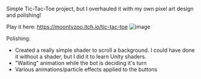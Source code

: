 Simple Tic-Tac-Toe project, but I overhauled it with my own pixel art design and polishing!

Play it here: https://moontyzoo.itch.io/tic-tac-toe
![image](https://github.com/user-attachments/assets/21e4f599-4a45-44ce-aae8-8979f1ebda35)

Polishing:
  - Created a really simple shader to scroll a background. I could have done it without a shader, but I did it to learn Unity shaders.
  - "Waiting" animation while the bot is deciding it's turn
  - Various animations/particle effects applied to the buttons

